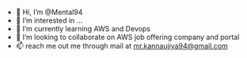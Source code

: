 - 👋 Hi, I’m @Mental94
- 👀 I’m interested in ...
- 🌱 I’m currently learning AWS and Devops 
- 💞️ I’m looking to collaborate on AWS job offering company and portal
- 📫  reach me out me through mail at mr.kannaujiya94@gmail.com

<!---
Mental94/Mental94 is a ✨ special ✨ repository because its `README.md` (this file) appears on your GitHub profile.
You can click the Preview link to take a look at your changes.
--->
